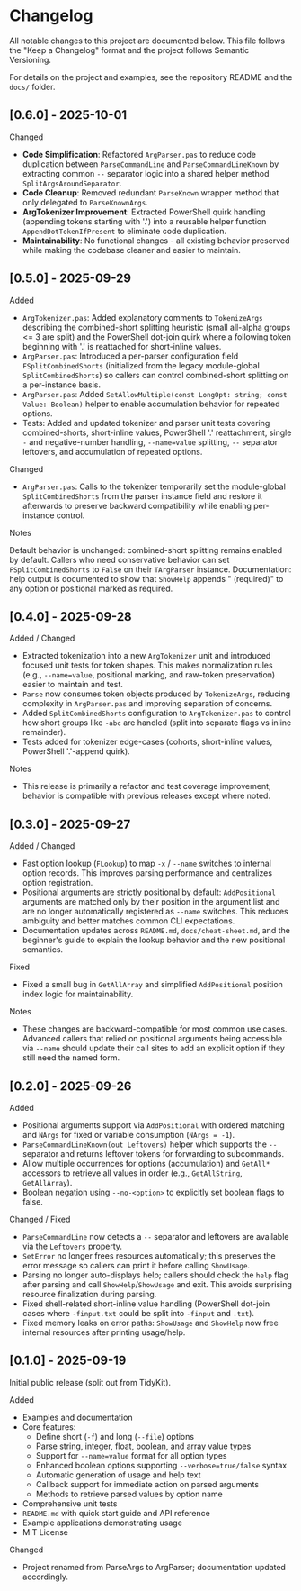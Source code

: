 # Changelog

All notable changes to this project are documented below. This file follows the "Keep a Changelog" format and the project follows Semantic Versioning.

For details on the project and examples, see the repository README and the `docs/` folder.

## [0.6.0] - 2025-10-01

Changed

- **Code Simplification**: Refactored `ArgParser.pas` to reduce code duplication between `ParseCommandLine` and `ParseCommandLineKnown` by extracting common `--` separator logic into a shared helper method `SplitArgsAroundSeparator`.
- **Code Cleanup**: Removed redundant `ParseKnown` wrapper method that only delegated to `ParseKnownArgs`.
- **ArgTokenizer Improvement**: Extracted PowerShell quirk handling (appending tokens starting with '.') into a reusable helper function `AppendDotTokenIfPresent` to eliminate code duplication.
- **Maintainability**: No functional changes - all existing behavior preserved while making the codebase cleaner and easier to maintain.

## [0.5.0] - 2025-09-29

Added

- `ArgTokenizer.pas`: Added explanatory comments to `TokenizeArgs` describing the combined-short splitting heuristic (small all-alpha groups <= 3 are split) and the PowerShell dot-join quirk where a following token beginning with '.' is reattached for short-inline values.
- `ArgParser.pas`: Introduced a per-parser configuration field `FSplitCombinedShorts` (initialized from the legacy module-global `SplitCombinedShorts`) so callers can control combined-short splitting on a per-instance basis.
- `ArgParser.pas`: Added `SetAllowMultiple(const LongOpt: string; const Value: Boolean)` helper to enable accumulation behavior for repeated options.
- Tests: Added and updated tokenizer and parser unit tests covering combined-shorts, short-inline values, PowerShell '.' reattachment, single `-` and negative-number handling, `--name=value` splitting, `--` separator leftovers, and accumulation of repeated options.

Changed

- `ArgParser.pas`: Calls to the tokenizer temporarily set the module-global `SplitCombinedShorts` from the parser instance field and restore it afterwards to preserve backward compatibility while enabling per-instance control.

Notes

Default behavior is unchanged: combined-short splitting remains enabled by default. Callers who
need conservative behavior can set `FSplitCombinedShorts` to `False` on their `TArgParser` instance.
Documentation: help output is documented to show that `ShowHelp` appends " (required)" to any
option or positional marked as required.

## [0.4.0] - 2025-09-28

Added / Changed

- Extracted tokenization into a new `ArgTokenizer` unit and introduced focused unit tests for token shapes. This makes normalization rules (e.g., `--name=value`, positional marking, and raw-token preservation) easier to maintain and test.
- `Parse` now consumes token objects produced by `TokenizeArgs`, reducing complexity in `ArgParser.pas` and improving separation of concerns.
- Added `SplitCombinedShorts` configuration to `ArgTokenizer.pas` to control how short groups like `-abc` are handled (split into separate flags vs inline remainder).
- Tests added for tokenizer edge-cases (cohorts, short-inline values, PowerShell '.'-append quirk).

Notes

- This release is primarily a refactor and test coverage improvement; behavior is compatible with previous releases except where noted.

## [0.3.0] - 2025-09-27

Added / Changed

- Fast option lookup (`FLookup`) to map `-x` / `--name` switches to internal option records. This improves parsing performance and centralizes option registration.
- Positional arguments are strictly positional by default: `AddPositional` arguments are matched only by their position in the argument list and are no longer automatically registered as `--name` switches. This reduces ambiguity and better matches common CLI expectations.
- Documentation updates across `README.md`, `docs/cheat-sheet.md`, and the beginner's guide to explain the lookup behavior and the new positional semantics.

Fixed

- Fixed a small bug in `GetAllArray` and simplified `AddPositional` position index logic for maintainability.

Notes

- These changes are backward-compatible for most common use cases. Advanced callers that relied on positional arguments being accessible via `--name` should update their call sites to add an explicit option if they still need the named form.


## [0.2.0] - 2025-09-26

Added

- Positional arguments support via `AddPositional` with ordered matching and `NArgs` for fixed or variable consumption (`NArgs = -1`).
- `ParseCommandLineKnown(out Leftovers)` helper which supports the `--` separator and returns leftover tokens for forwarding to subcommands.
- Allow multiple occurrences for options (accumulation) and `GetAll*` accessors to retrieve all values in order (e.g., `GetAllString`, `GetAllArray`).
- Boolean negation using `--no-<option>` to explicitly set boolean flags to false.

Changed / Fixed

- `ParseCommandLine` now detects a `--` separator and leftovers are available via the `Leftovers` property.
- `SetError` no longer frees resources automatically; this preserves the error message so callers can print it before calling `ShowUsage`.
- Parsing no longer auto-displays help; callers should check the `help` flag after parsing and call `ShowHelp`/`ShowUsage` and exit. This avoids surprising resource finalization during parsing.
- Fixed shell-related short-inline value handling (PowerShell dot-join cases where `-finput.txt` could be split into `-finput` and `.txt`).
- Fixed memory leaks on error paths: `ShowUsage` and `ShowHelp` now free internal resources after printing usage/help.


## [0.1.0] - 2025-09-19

Initial public release (split out from TidyKit).

Added

- Examples and documentation
- Core features:
  - Define short (`-f`) and long (`--file`) options
  - Parse string, integer, float, boolean, and array value types
  - Support for `--name=value` format for all option types
  - Enhanced boolean options supporting `--verbose=true/false` syntax
  - Automatic generation of usage and help text
  - Callback support for immediate action on parsed arguments
  - Methods to retrieve parsed values by option name
- Comprehensive unit tests
- `README.md` with quick start guide and API reference
- Example applications demonstrating usage
- MIT License

Changed

- Project renamed from ParseArgs to ArgParser; documentation updated accordingly.

